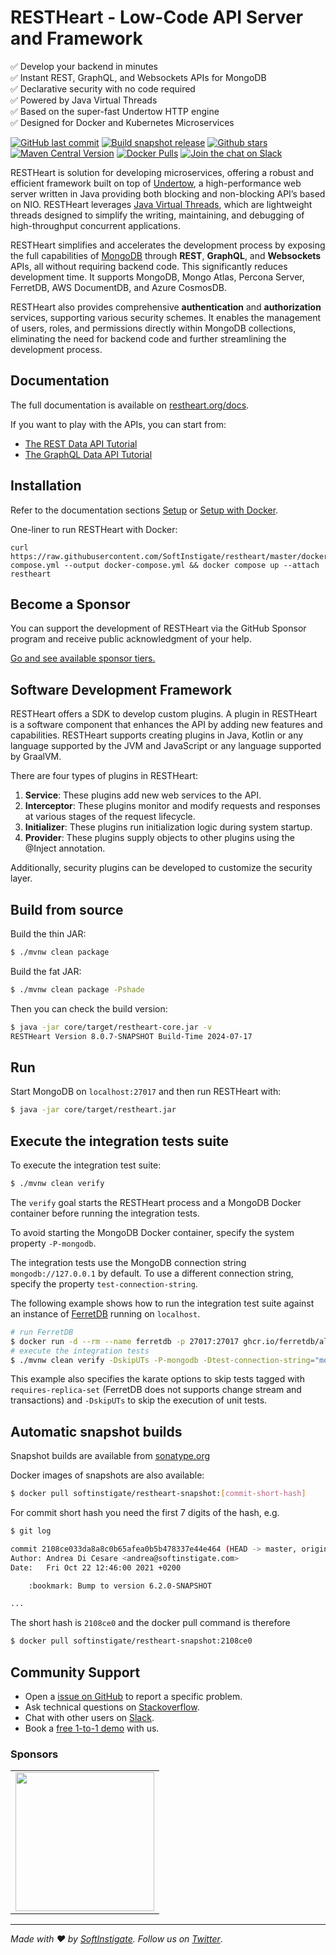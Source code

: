 # RESTHeart - Low-Code API Server and Framework

✅ Develop your backend in minutes  
✅ Instant REST, GraphQL, and Websockets APIs for MongoDB   
✅ Declarative security with no code required  
✅ Powered by Java Virtual Threads  
✅ Based on the super-fast Undertow HTTP engine  
✅ Designed for Docker and Kubernetes Microservices 


[![GitHub last commit](https://img.shields.io/github/last-commit/softinstigate/restheart)](https://github.com/SoftInstigate/restheart/commits/master)
[![Build snapshot release](https://github.com/SoftInstigate/restheart/actions/workflows/branch.yml/badge.svg)](https://github.com/SoftInstigate/restheart/actions/workflows/branch.yml)
[![Github stars](https://img.shields.io/github/stars/SoftInstigate/restheart?label=Github%20Stars)](https://github.com/SoftInstigate/restheart)
[![Maven Central Version](https://img.shields.io/maven-central/v/org.restheart/restheart-core)](https://central.sonatype.com/namespace/org.restheart)
[![Docker Pulls](https://img.shields.io/docker/pulls/softinstigate/restheart.svg?maxAge=2592000)](https://hub.docker.com/r/softinstigate/restheart/)
[![Join the chat on Slack](https://img.shields.io/badge/chat-on%20slack-orange)](https://join.slack.com/t/restheart/shared_invite/zt-1olrhtoq8-5DdYLBWYDonFGEALhmgSXQ)

RESTHeart is solution for developing microservices, offering a robust and efficient framework built on top of [Undertow](https://undertow.io/), a high-performance web server written in Java providing both blocking and non-blocking API’s based on NIO. RESTHeart leverages [Java Virtual Threads](https://docs.oracle.com/en/java/javase/21/core/virtual-threads.html), which are lightweight threads designed to simplify the writing, maintaining, and debugging of high-throughput concurrent applications.

RESTHeart simplifies and accelerates the development process by exposing the full capabilities of [MongoDB](https://www.mongodb.com/) through **REST**, **GraphQL**, and **Websockets** APIs, all without requiring backend code. This significantly reduces development time. It supports MongoDB, Mongo Atlas, Percona Server, FerretDB, AWS DocumentDB, and Azure CosmosDB.

RESTHeart also provides comprehensive **authentication** and **authorization** services, supporting various security schemes. It enables the management of users, roles, and permissions directly within MongoDB collections, eliminating the need for backend code and further streamlining the development process.

## Documentation

The full documentation is available on [restheart.org/docs](https://restheart.org/docs/).

If you want to play with the APIs, you can start from:
- [The REST Data API Tutorial](https://restheart.org/docs/mongodb-rest/tutorial)
- [The GraphQL Data API Tutorial](https://restheart.org/docs/mongodb-graphql/tutorial)

## Installation

Refer to the documentation sections [Setup](https://restheart.org/docs/setup) or [Setup with Docker](https://restheart.org/docs/setup-with-docker).

One-liner to run RESTHeart with Docker:

```
curl https://raw.githubusercontent.com/SoftInstigate/restheart/master/docker-compose.yml --output docker-compose.yml && docker compose up --attach restheart
```

## Become a Sponsor

You can support the development of RESTHeart via the GitHub Sponsor program and receive public acknowledgment of your help.

[Go and see available sponsor tiers.](https://github.com/sponsors/SoftInstigate)

## Software Development Framework

RESTHeart offers a SDK to develop custom plugins. A plugin in RESTHeart is a software component that enhances the API by adding new features and capabilities. RESTHeart supports creating plugins in Java, Kotlin or any language supported by the JVM and JavaScript or any language supported by GraalVM.

There are four types of plugins in RESTHeart:

1. **Service**: These plugins add new web services to the API.
2. **Interceptor**: These plugins monitor and modify requests and responses at various stages of the request lifecycle.
3. **Initializer**: These plugins run initialization logic during system startup.
4. **Provider**: These plugins supply objects to other plugins using the @Inject annotation.

Additionally, security plugins can be developed to customize the security layer.

## Build from source

Build the thin JAR:

```bash
$ ./mvnw clean package
```

Build the fat JAR:

```bash
$ ./mvnw clean package -Pshade
```

Then you can check the build version:

```bash
$ java -jar core/target/restheart-core.jar -v
RESTHeart Version 8.0.7-SNAPSHOT Build-Time 2024-07-17
```
## Run

Start MongoDB on `localhost:27017` and then run RESTHeart with:

```bash
$ java -jar core/target/restheart.jar
```

## Execute the integration tests suite

To execute the integration test suite:

```bash
$ ./mvnw clean verify
```

The `verify` goal starts the RESTHeart process and a MongoDB Docker container before running the integration tests.

To avoid starting the MongoDB Docker container, specify the system property `-P-mongodb`.

The integration tests use the MongoDB connection string `mongodb://127.0.0.1` by default. To use a different connection string, specify the property `test-connection-string`.

The following example shows how to run the integration test suite against an instance of [FerretDB](https://www.ferretdb.io) running on `localhost`.

```bash
# run FerretDB
$ docker run -d --rm --name ferretdb -p 27017:27017 ghcr.io/ferretdb/all-in-one
# execute the integration tests
$ ./mvnw clean verify -DskipUTs -P-mongodb -Dtest-connection-string="mongodb://username:password@localhost/ferretdb?authMechanism=PLAIN" -Dkarate.options="--tags ~@requires-replica-set"
```

This example also specifies the karate options to skip tests tagged with `requires-replica-set` (FerretDB does not supports change stream and transactions) and `-DskipUTs` to skip the execution of unit tests.

## Automatic snapshot builds

Snapshot builds are available from [sonatype.org](https://s01.oss.sonatype.org/content/repositories/snapshots/org/restheart/restheart/)

Docker images of snapshots are also available:

```bash
$ docker pull softinstigate/restheart-snapshot:[commit-short-hash]
```

For commit short hash you need the first 7 digits of the hash, e.g.

```bash
$ git log

commit 2108ce033da8a8c0b65afea0b5b478337e44e464 (HEAD -> master, origin/master, origin/HEAD)
Author: Andrea Di Cesare <andrea@softinstigate.com>
Date:   Fri Oct 22 12:46:00 2021 +0200

    :bookmark: Bump to version 6.2.0-SNAPSHOT

...
```

The short hash is `2108ce0` and the docker pull command is therefore

```bash
$ docker pull softinstigate/restheart-snapshot:2108ce0
```

## Community Support

- Open a [issue on GitHub](https://github.com/SoftInstigate/restheart/issues/new) to report a specific problem.
- Ask technical questions on [Stackoverflow](https://stackoverflow.com/questions/ask?tags=restheart).
- Chat with other users on [Slack](https://join.slack.com/t/restheart/shared_invite/zt-1olrhtoq8-5DdYLBWYDonFGEALhmgSXQ).
- Book a [free 1-to-1 demo](https://calendly.com/restheart) with us.

### Sponsors

<table>
  <tbody>
    <tr>
      <td align="center" valign="middle">
        <a href="https://www.softinstigate.com" target="_blank">
          <img width="222px" src="https://www.softinstigate.com/images/logo.png">
        </a>
      </td>
    </tr>
  </tbody>
</table>

---

_Made with :heart: by [SoftInstigate](https://www.softinstigate.com). Follow us on [Twitter](https://twitter.com/softinstigate)_.
